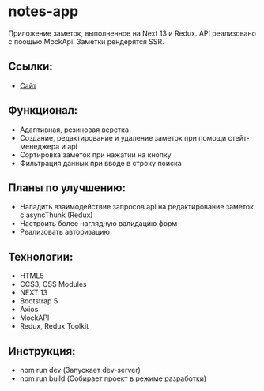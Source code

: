 # notes-app

Приложение заметок, выполненное на Next 13 и Redux. API реализовано с поощью MockApi. Заметки рендерятся SSR.

## Ссылки:

- [Сайт](https://notes-app-two-theta.vercel.app/)

## Функционал:

- Адаптивная, резиновая верстка
- Создание, редактирование и удаление заметок при помощи стейт-менеджера и api 
- Сортировка заметок при нажатии на кнопку
- Фильтрация данных при вводе в строку поиска

## Планы по улучшению:

- Наладить взаимодействие запросов api на редактирование заметок с asyncThunk (Redux)
- Настроить более наглядную валидацию форм
- Реализовать авторизацию

## Технологии:

- HTML5
- CCS3, CSS Modules
- NEXT 13
- Bootstrap 5
- Axios
- MockAPI
- Redux, Redux Toolkit

## Инструкция:

- npm run dev (Запускает dev-server)
- npm run build (Собирает проект в режиме разработки)


